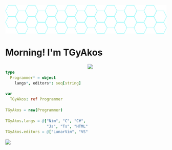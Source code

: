 ![Header](https://github.com/TGyAkos/TGyAkos/blob/main/swon_map_smol.png "nav")

# Morning! I'm TGyAkos

[<img align="right" width="49%" src="https://github-readme-stats.vercel.app/api/top-langs/?username=tgyakos&langs_count=6&theme=gruvbox">](https://ionicabizau.github.io/github-profile-languages/?user=tgyakos)

```nim

type
  Programmer* = object
    langs*, editors*: seq[string]
    
var
  TGyAkos: ref Programmer
  
TGyAkos = new(Programmer)

TGyAkos.langs = @["Nim", "C", "C#", "Java", "PHP",
                  "Js", "Ts", "HTML", "CSS"]
TGyAkos.editors = @["LunarVim", "VS", "VSCode", "IntelliJ"]

``` 

<img align="center" width="48%" src="https://github-readme-stats.vercel.app/api?username=tgyakos&show_icons=true&theme=gruvbox">



